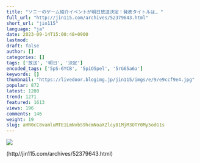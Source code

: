 ```yaml
---
title: "ソニーのゲーム紹介イベントが明日放送決定！発表タイトルは… "
full_url: "http://jin115.com/archives/52379643.html"
short_url: "jin115"
language: "ja"
date: 2023-09-14T15:00:48+0900
lastmod: 
draft: false
author: []
categories: []
tags: ['放送', '明日', '決定']
encoded_tags: ['5pS-6YCB', '5piO5pel', '5rG65a6a']
keywords: []
thumbnail: "https://livedoor.blogimg.jp/jin115/imgs/e/9/e9ccf9e4.jpg"
popular: 872
latest: 1200
trend: 1271
featured: 1613
views: 196
comments: 146
weight: 19
slug: aHR0cC8vamluMTE1LmNvbS9hcmNoaXZlcy81MjM3OTY0My5odG1s
---
```


![](https://livedoor.blogimg.jp/jin115/imgs/e/9/e9ccf9e4.jpg)



(http//jin115.com/archives/52379643.html)
